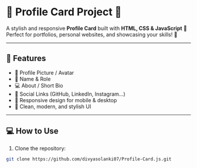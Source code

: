 # 🪪 Profile Card Project 🪪  

A stylish and responsive **Profile Card** built with **HTML, CSS & JavaScript** 🎨  
Perfect for portfolios, personal websites, and showcasing your skills! 🚀  

---

## 🎯 Features

- 👤 Profile Picture / Avatar  
- 📝 Name & Role  
- 💻 About / Short Bio  
- 🔗 Social Links (GitHub, LinkedIn, Instagram…)  
- 📲 Responsive design for mobile & desktop  
- 🎨 Clean, modern, and stylish UI  

---

## 💻 How to Use  

1. Clone the repository:  
```bash
git clone https://github.com/divyasolanki07/Profile-Card.js.git
